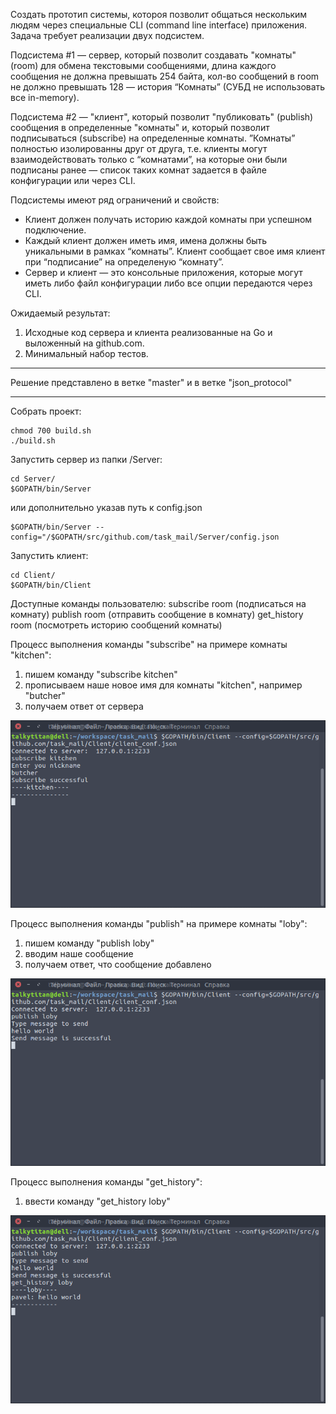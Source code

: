 Создать прототип системы, котороя позволит общаться нескольким людям через специальные CLI (command line interface) приложения. Задача требует реализации двух подсистем.

Подсистема #1 — сервер, который позволит создавать "комнаты" (room) для обмена текстовыми сообщениями, длина каждого сообщения не должна превышать 254 байта, кол-во сообщений в room не должно превышать 128 — история “Комнаты” (СУБД не использовать все in-memory).

Подсистема #2 — "клиент", который позволит "публиковать" (publish) сообщения в определенные "комнаты" и, который позволит подписываться (subscribe) на определенные комнаты. ”Комнаты” полностью изолированны друг от друга, т.е. клиенты могут взаимодействовать только с “комнатами”, на которые они были подписаны ранее — список таких комнат задается в файле конфигурации или через CLI.

Подсистемы имеют ряд ограничений и свойств:

- Клиент должен получать историю каждой комнаты при успешном подключение.
- Каждый клиент должен иметь имя, имена должны быть уникальными в рамках “комнаты”. Клиент сообщает свое имя клиент при “подписание” на определеную “комнату”.
- Сервер и клиент — это консольные приложения, которые могут иметь либо файл конфигурации либо все опции передаются через CLI.

Ожидаемый результат:
1) Исходные код сервера и клиента реализованные на Go и выложенный на github.com.
2) Минимальный набор тестов.
------------------------------------------------

Решение представлено в ветке "master" и в ветке "json_protocol"

------------------------------------------------

Собрать проект:
```console
chmod 700 build.sh
./build.sh
```

Запустить сервер из папки /Server:
```console
cd Server/
$GOPATH/bin/Server
```
или дополнительно указав путь к config.json
```console
$GOPATH/bin/Server --config="/$GOPATH/src/github.com/task_mail/Server/config.json
```

Запустить клиент:
```console
cd Client/
$GOPATH/bin/Client
```

Доступные команды пользователю:
    subscribe room  (подписаться на комнату)
    publish room  (отправить сообщение в комнату)
    get_history room  (посмотреть историю сообщений комнаты)

Процесс выполнения команды "subscribe" на примере комнаты "kitchen":
1) пишем команду "subscribe kitchen"
2) прописываем наше новое имя для комнаты "kitchen", например "butcher"
3) получаем ответ от сервера

![Image alt](https://github.com/Talkytitan5127/task_mail/raw/picture/desc/subscribe.png)

Процесс выполнения команды "publish" на примере комнаты "loby":
1) пишем команду "publish loby"
2) вводим наше сообщение
3) получаем ответ, что сообщение добавлено

![Image alt](https://github.com/Talkytitan5127/task_mail/raw/picture/desc/publish.png)

Процесс выполнения команды "get_history":
1) ввести команду "get_history loby"

![Image alt](https://github.com/Talkytitan5127/task_mail/raw/picture/desc/history.png)